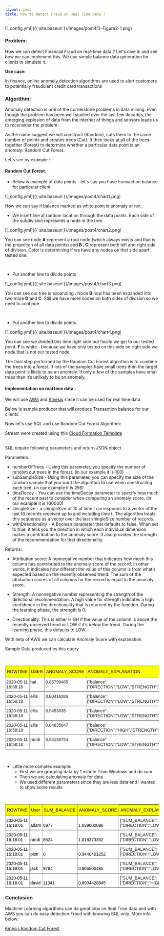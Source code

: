 ```yaml
---
layout: post
title: How to detect Fraud on Real Time Data ?
---
```



![_config.yml]({{ site.baseurl }}/images/post4/3-Figure2-1.png)

### Problem:

How we can detect Financial Fraud on real-time data ? Let's dive in and see how we can implement this. 
We use simple balance data generation for clients to simulate it.

<b>Use case: </b> 

In finance, online anomaly detection algorithms are used to alert customers to potentially fraudulent credit card transactions

### Algorithm:

Anomaly detection is one of the cornerstone problems in
data mining. Even though the problem has been well studied over the last few decades, the emerging explosion of
data from the internet of things and sensors leads us to reconsider the problem .

As the name suggest we will construct (Random), cuts them to the same number of points and creates trees (Cut). It then looks at all of the trees together (Forest) to determine whether a particular data point is an anomaly: Random Cut Forest.

Let's see by example :

#### Random Cut Forest.

* Below is example of data points - let's say you have transaction balance for particular client

![_config.yml]({{ site.baseurl }}/images/post4/chart1.png)

How we can say if balance marked as white point is anomaly or not 
<br />

* We insert line at random location through the data points. 
Each side of the subdivision represents a node in the tree.

![_config.yml]({{ site.baseurl }}/images/post4/chart2.png)

You can see node <b>A</b> represent a root node (which always exists and that is the projection of all data points) and <b>B </b> , <b>C</b> represent both left and  right side of division.
Color is determining if we have any nodes on that side apart  tested one. 

<br />

* Put another line to divide points

![_config.yml]({{ site.baseurl }}/images/post4/chart3.png)

You can see our tree is expanding .
Node <b>B</b> now has been expanded into two more <b>D</b> and <b>C</b>.  Still we have more nodes on both sides of division so we need to continue.


<br />

* Put another line to divide points


![_config.yml]({{ site.baseurl }}/images/post4/chart4.png)

You can see  we divided this time right side but finally we get to our tested point.
<b> F</b> is white - because we have only tested on this side
on right side we node that is not our tested node. 


The final step performed by the Random Cut Forest algorithm is to combine the trees into a forest. If lots of the samples have small trees then the target data point is likely to be an anomaly. If only a few of the samples have small trees then it’s unlikely to be an anomaly.


#### Implementation on real time data :

We will use [AWS](https://aws.amazon.com/) and [Kinesis](https://aws.amazon.com/kinesis/) since it can be used for real time data. 


Below is sample producer that will produce Transaction balance for our clients: 

<script src="https://gist.github.com/piotrgrota/a6fb62591861b0070a70246bd00353f5.js"></script>


Now let's use SQL and use Random Cut Forest Algorithm:

Stream were created using this [Cloud Formation Template](https://raw.githubusercontent.com/piotrgrota/aws_playground/master/aws_streaming_app/template.yml)

<br />
SQL require following parameters and return JSON object

Parameters: 

* numberOfTrees - Using this parameter, you specify the number of random cut trees in the forest. (in our example it is 100)
* subSampleSize - Using this parameter, you can specify the size of the random sample that you want the algorithm to use when constructing each tree. (in our example it is 256)
* timeDecay - You can use the timeDecay parameter to specify how much of the recent past to consider when computing an anomaly score. (in our example it is 100000)
* shingleSize - a shingleSize of 10 at time t corresponds to a vector of the last 10 records received up to and including time t. The algorithm treats this sequence as a vector over the last shingleSize number of records. 
* withDirectionality - A Boolean parameter that defaults to false. When set to true, it tells you the direction in which each individual dimension makes a contribution to the anomaly score. It also provides the strength of the recommendation for that directionality.


Returns:

* Attribution score: A nonnegative number that indicates how much this column has contributed to the anomaly score of the record. In other words, it indicates how different the value of this column is from what’s expected based on the recently observed trend. The sum of the attribution scores of all columns for the record is equal to the anomaly score.

* Strength: A nonnegative number representing the strength of the directional recommendation. A high value for strength indicates a high confidence in the directionality that is returned by the function. During the learning phase, the strength is 0.

* Directionality: This is either HIGH if the value of the column is above the recently observed trend or LOW if it’s below the trend. During the learning phase, this defaults to LOW.


<script src="https://gist.github.com/piotrgrota/593f40b1490b71ab6749b4f12234bd98.js"></script>


With help of AWS we can calculate Anomaly Score with explanation:

Sample Data produced by this query

<br />

<style type="text/css">
.tg  {border-collapse:collapse;border-spacing:0;}
.tg td{border-color:black;border-style:solid;border-width:1px;font-family:Arial, sans-serif;font-size:14px;
  overflow:hidden;padding:7px 3px;word-break:normal;}
.tg th{border-color:black;border-style:solid;border-width:1px;font-family:Arial, sans-serif;font-size:14px;
  font-weight:normal;overflow:hidden;padding:10px 5px;word-break:normal;background-color:yellow;}
.tg .tg-0pky{border-color:inherit;text-align:left;vertical-align:top}

</style>
<table class="tg">
<thead>
  <tr>
    <th class="tg-0pky">  ROWTIME </th>
    <th class="tg-0pky">USER</th>
    <th class="tg-0pky">ANOMALY_SCORE</th>
    <th class="tg-0pky">ANOMALY_EXPLANATION</th>
  </tr>
</thead>
<tbody>
  <tr>
    <td class="tg-0pky">2020-05-11 16:58:18</td>
    <td class="tg-0pky">hai</td>
    <td class="tg-0pky">0.85799485</td>
    <td class="tg-0pky">{"balance":{"DIRECTION":"LOW","STRENGTH":"0.0393","ATTRIBUTION_SCORE":"0.8580"}}</td>
  </tr>
  <tr>
    <td class="tg-0pky">2020-05-11 16:58:18</td>
    <td class="tg-0pky">ellis</td>
    <td class="tg-0pky">0.80416286</td>
    <td class="tg-0pky">{"balance":{"DIRECTION":"LOW","STRENGTH":"0.0650","ATTRIBUTION_SCORE":"0.8042"}}</td>
  </tr>
  <tr>
    <td class="tg-0pky">2020-05-11 16:58:18</td>
    <td class="tg-0pky">ellis</td>
    <td class="tg-0pky">0.9453035</td>
    <td class="tg-0pky">{"balance":{"DIRECTION":"LOW","STRENGTH":"0.0799","ATTRIBUTION_SCORE":"0.9453"}}</td>
  </tr>
  <tr>
    <td class="tg-0pky">2020-05-11 16:58:18</td>
    <td class="tg-0pky">ellis</td>
    <td class="tg-0pky">0.84835047</td>
    <td class="tg-0pky">{"balance":{"DIRECTION":"HIGH","STRENGTH":"0.0502","ATTRIBUTION_SCORE":"0.8484"}}</td>
  </tr>
  <tr>
    <td class="tg-0pky">2020-05-11 16:58:18</td>
    <td class="tg-0pky">randi</td>
    <td class="tg-0pky">0.94130754</td>
    <td class="tg-0pky">{"balance":{"DIRECTION":"LOW","STRENGTH":"0.0805","ATTRIBUTION_SCORE":"0.9413"}}</td>
  </tr>
</tbody>
</table>


<br />


<script src="https://gist.github.com/piotrgrota/da8366ee2f8184ebc6095fb57b514e6b.js"></script>

* Little more complex example:
    * First we are grouping data by 1 minute Time Windows and do sum
    * Then we are calculating anomaly for data
    * We used different parameters since they are less data and I wanted to show some results 



<br />

<style type="text/css">
.tg  {border-collapse:collapse;border-spacing:0;}
.tg td{border-color:black;border-style:solid;border-width:1px;font-family:Arial, sans-serif;font-size:14px;
  overflow:hidden;padding:7px 3px;word-break:normal;}
.tg th{border-color:black;border-style:solid;border-width:1px;font-family:Arial, sans-serif;font-size:14px;
  font-weight:normal;overflow:hidden;padding:10px 5px;word-break:normal;background-color:yellow;}
.tg .tg-4yk9{border-color:inherit;color:rgb(0, 0, 0);text-align:left;vertical-align:bottom}
.tg .tg-0lax{text-align:left;vertical-align:top}
</style>
<table class="tg">
<thead>
  <tr>
    <th class="tg-4yk9">ROWTIME</th>
    <th class="tg-4yk9">User</th>
    <th class="tg-4yk9">SUM_BALANCE</th>
    <th class="tg-4yk9">ANOMALY_SCORE</th>
    <th class="tg-0lax">ANOMALY_EXPLANATION</th>
  </tr>
</thead>
<tbody>
  <tr>
    <td class="tg-4yk9">2020-05-11 16:18:01</td>
    <td class="tg-4yk9">adam</td>
    <td class="tg-4yk9">6977</td>
    <td class="tg-4yk9">1.039002096</td>
    <td class="tg-0lax">{"SUM_BALANCE":{"DIRECTION":"LOW","STRENGTH":"1442.9215","ATTRIBUTION_SCORE":"1.0390"}}</td>
  </tr>
  <tr>
    <td class="tg-4yk9">2020-05-11 16:18:01</td>
    <td class="tg-4yk9">randi</td>
    <td class="tg-4yk9">8624</td>
    <td class="tg-4yk9">1.018373352</td>
    <td class="tg-0lax">{"SUM_BALANCE":{"DIRECTION":"LOW","STRENGTH":"372.4000","ATTRIBUTION_SCORE":"1.0184"}}</td>
  </tr>
  <tr>
    <td class="tg-4yk9">2020-05-11 16:18:01</td>
    <td class="tg-4yk9">piotr</td>
    <td class="tg-4yk9">0</td>
    <td class="tg-4yk9">0.9440401252</td>
    <td class="tg-0lax">{"SUM_BALANCE":{"DIRECTION":"LOW","STRENGTH":"145.4000","ATTRIBUTION_SCORE":"0.9440"}}</td>
  </tr>
  <tr>
    <td class="tg-4yk9">2020-05-11 16:18:01</td>
    <td class="tg-4yk9">jack</td>
    <td class="tg-4yk9">9784</td>
    <td class="tg-4yk9">0.906500485</td>
    <td class="tg-0lax">{"SUM_BALANCE":{"DIRECTION":"LOW","STRENGTH":"211.7747","ATTRIBUTION_SCORE":"0.9065"}}</td>
  </tr>
  <tr>
    <td class="tg-4yk9">2020-05-11 16:18:01</td>
    <td class="tg-4yk9">david</td>
    <td class="tg-4yk9">11341</td>
    <td class="tg-4yk9">0.8904428845</td>
    <td class="tg-0lax">{"SUM_BALANCE":{"DIRECTION":"HIGH","STRENGTH":"378.5098","ATTRIBUTION_SCORE":"0.8904"}}</td>
  </tr>
</tbody>
</table>




### Conclusion 

Machine Learning algorithms can do great jobs on Real Time data and with AWS you can do easy detection Fraud with knowing SQL only.
More info below: 

[Kinesis Random Cut Forest](https://docs.aws.amazon.com/kinesisanalytics/latest/sqlref/sqlrf-random-cut-forest-with-explanation.html)

